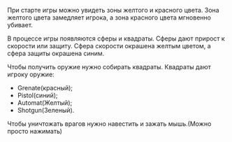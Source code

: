 При старте игры можно увидеть зоны желтого и красного цвета.
Зона желтого цвета замедляет игрока, а зона красного цвета мгновенно убивает.

В процессе игры появляются сферы и квадраты. Сферы дают прирост к скорости или защиту.
Сфера скорости окрашена желтым цветом, а сфера защиты окрашена синим.

Чтобы получить оружие нужно собирать квадраты.
Квадраты дают игроку оружие:
- Grenate(красный);
- Pistol(синий);
- Automat(Желтый);
- Shotgun(Зеленый).

Чтобы уничтожать врагов нужно навестить и зажать мышь.(Можно просто нажимать)
